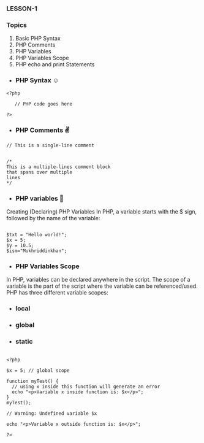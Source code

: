 ### LESSON-1

### Topics

1. Basic PHP Syntax
2. PHP Comments
3. PHP Variables
4. PHP Variables Scope
5. PHP echo and print Statements

- ### PHP Syntax ☺️

```
<?php

   // PHP code goes here

?>
```

- ### PHP Comments ✌️

```
// This is a single-line comment


/*
This is a multiple-lines comment block
that spans over multiple
lines
*/

```

- ### PHP variables 💪

Creating (Declaring) PHP Variables
In PHP, a variable starts with the $ sign, followed by the name of the variable:

```

$txt = "Hello world!";
$x = 5;
$y = 10.5;
$ism="Mukhriddinkhan";

```

- ### PHP Variables Scope

In PHP, variables can be declared anywhere in the script.
The scope of a variable is the part of the script where the variable can be referenced/used.
PHP has three different variable scopes:

- ### local
- ### global
- ### static

```

<?php

$x = 5; // global scope

function myTest() {
  // using x inside this function will generate an error
  echo "<p>Variable x inside function is: $x</p>";
}
myTest();

// Warning: Undefined variable $x

echo "<p>Variable x outside function is: $x</p>";

?>



```
